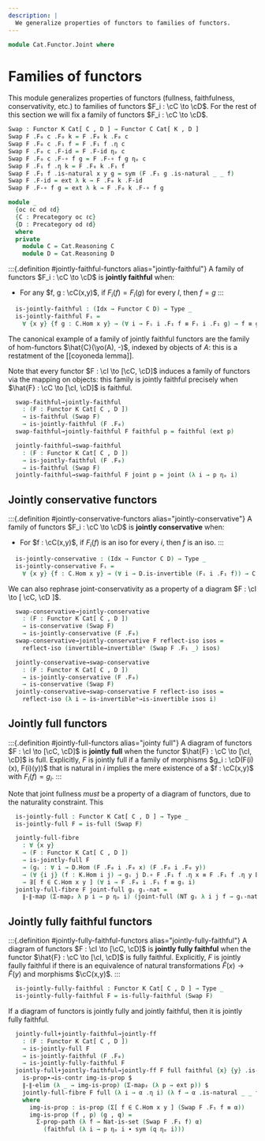```yaml
---
description: |
  We generalize properties of functors to families of functors.
---
```

<!--
```agda
open import Cat.Functor.Conservative
open import Cat.Functor.Naturality
open import Cat.Functor.Properties
open import Cat.Functor.Base
open import Cat.Prelude

import Cat.Reasoning
```
-->
```agda
module Cat.Functor.Joint where
```

<!--
```agda
private variable
  o h o₁ h₁ iℓ : Level
  C D K : Precategory o h
  Idx : Type iℓ
open Functor
open _=>_
```
-->

# Families of functors

This module generalizes properties of functors (fullness, faithfulness,
conservativity, etc.) to families of functors $F_i : \cC \to \cD$.
For the rest of this section we will fix a family of functors
$F_i : \cC \to \cD$.

```agda
Swap : Functor K Cat[ C , D ] → Functor C Cat[ K , D ]
Swap F .F₀ c .F₀ k = F .F₀ k .F₀ c
Swap F .F₀ c .F₁ f = F .F₁ f .η c
Swap F .F₀ c .F-id = F .F-id ηₚ c
Swap F .F₀ c .F-∘ f g = F .F-∘ f g ηₚ c
Swap F .F₁ f .η k = F .F₀ k .F₁ f
Swap F .F₁ f .is-natural x y g = sym (F .F₁ g .is-natural _ _ f)
Swap F .F-id = ext λ k → F .F₀ k .F-id
Swap F .F-∘ f g = ext λ k → F .F₀ k .F-∘ f g

module _
  {oc ℓc od ℓd}
  {C : Precategory oc ℓc}
  {D : Precategory od ℓd}
  where
  private
    module C = Cat.Reasoning C
    module D = Cat.Reasoning D
```

:::{.definition #jointly-faithful-functors alias="jointly-faithful"}
A family of functors $F_i : \cC \to \cD$ is **jointly faithful** when:
- For any $f, g : \cC(x,y)$, if $F_i(f) = F_i(g)$ for every $I$, then
$f = g$
:::

```agda
  is-jointly-faithful : (Idx → Functor C D) → Type _
  is-jointly-faithful Fᵢ =
    ∀ {x y} {f g : C.Hom x y} → (∀ i → Fᵢ i .F₁ f ≡ Fᵢ i .F₁ g) → f ≡ g
```

The canonical example of a family of jointly faithful functors are the
family of hom-functors $\hat{C}(\yo(A), -)$, indexed by objects of $A$:
this is a restatment of the [[coyoneda lemma]].

Note that every functor $F : \cI \to [\cC, \cD]$ induces a family of
functors via the mapping on objects: this family is jointly faithful
precisely when $\hat{F} : \cC \to [\cI, \cD]$ is faithful.

```agda
  swap-faithful→jointly-faithful
    : (F : Functor K Cat[ C , D ])
    → is-faithful (Swap F)
    → is-jointly-faithful (F .F₀)
  swap-faithful→jointly-faithful F faithful p = faithful (ext p)

  jointly-faithful→swap-faithful
    : (F : Functor K Cat[ C , D ])
    → is-jointly-faithful (F .F₀)
    → is-faithful (Swap F)
  jointly-faithful→swap-faithful F joint p = joint (λ i → p ηₚ i)
```

## Jointly conservative functors

:::{.definition #jointly-conservative-functors alias="jointly-conservative"}
A family of functors $F_i : \cC \to \cD$ is **jointly conservative** when:
- For $f : \cC(x,y)$, if $F_i(f)$ is an iso for every $i$, then $f$ is an iso.
:::

```agda
  is-jointly-conservative : (Idx → Functor C D) → Type _
  is-jointly-conservative Fᵢ =
    ∀ {x y} {f : C.Hom x y} → (∀ i → D.is-invertible (Fᵢ i .F₁ f)) → C.is-invertible f
```

We can also rephrase joint-conservativity as a property of a diagram
$F : \cI \to [ \cC, \cD ]$.

```agda
  swap-conservative→jointly-conservative
    : (F : Functor K Cat[ C , D ])
    → is-conservative (Swap F)
    → is-jointly-conservative (F .F₀)
  swap-conservative→jointly-conservative F reflect-iso isos =
    reflect-iso (invertible→invertibleⁿ (Swap F .F₁ _) isos)

  jointly-conservative→swap-conservative
    : (F : Functor K Cat[ C , D ])
    → is-jointly-conservative (F .F₀)
    → is-conservative (Swap F)
  jointly-conservative→swap-conservative F reflect-iso isos =
    reflect-iso (λ i → is-invertibleⁿ→is-invertible isos i)
```


## Jointly full functors

:::{.definition #jointly-full-functors alias="jointy full"}
A diagram of functors $F : \cI \to [\cC, \cD]$ is **jointly full** when
the functor $\hat{F} : \cC \to [\cI, \cD]$ is full. Explicitly, $F$ is
jointly full if a family of morphisms $g_i : \cD(F(i)(x), F(i)(y))$ that is
natural in $i$ implies the mere existence of a $f : \cC(x,y)$ with
$F_i(f) = g_i$.
:::

Note that joint fullness *must* be a property of a diagram of functors,
due to the naturality constraint. This

<!--
```agda
module _
  {oc ℓc od ℓd ok ℓk}
  {C : Precategory oc ℓc}
  {D : Precategory od ℓd}
  {K : Precategory ok ℓk}
  where
  private
    module C = Cat.Reasoning C
    module D = Cat.Reasoning D
    module K = Cat.Reasoning K
```
-->

```agda
  is-jointly-full : Functor K Cat[ C , D ] → Type _
  is-jointly-full F = is-full (Swap F)

  jointly-full-fibre
    : ∀ {x y}
    → (F : Functor K Cat[ C , D ])
    → is-jointly-full F
    → (gᵢ : ∀ i → D.Hom (F .F₀ i .F₀ x) (F .F₀ i .F₀ y))
    → (∀ {i j} (f : K.Hom i j) → gᵢ j D.∘ F .F₁ f .η x ≡ F .F₁ f .η y D.∘ gᵢ i)
    → ∃[ f ∈ C.Hom x y ] (∀ i → F .F₀ i .F₁ f ≡ gᵢ i)
  jointly-full-fibre F joint-full gᵢ gᵢ-nat =
    ∥-∥-map (Σ-map₂ λ p i → p ηₚ i) (joint-full (NT gᵢ λ i j f → gᵢ-nat f))
```


## Jointly fully faithful functors

:::{.definition #jointly-fully-faithful-functors alias="jointly-fully-faithful"}
A diagram of functors $F : \cI \to [\cC, \cD]$ is **jointly fully faithful** when
the functor $\hat{F} : \cC \to [\cI, \cD]$ is fully faithful. Explicitly, $F$ is
jointly faully faithful if there is an equivalence of natural transformations
$\hat{F}(x) \to \hat{F}(y)$ and morphisms $\cC(x,y)$.
:::

```agda
  is-jointly-fully-faithful : Functor K Cat[ C , D ] → Type _
  is-jointly-fully-faithful F = is-fully-faithful (Swap F)
```

If a diagram of functors is jointly fully and jointly faithful, then it is jointly
fully faithful.

```agda
  jointly-full+jointly-faithful→jointly-ff
    : (F : Functor K Cat[ C , D ])
    → is-jointly-full F
    → is-jointly-faithful (F .F₀)
    → is-jointly-fully-faithful F
  jointly-full+jointly-faithful→jointly-ff F full faithful {x} {y} .is-eqv α =
    is-prop∙→is-contr img-is-prop $
    ∥-∥-elim (λ _ → img-is-prop) (Σ-map₂ (λ p → ext p)) $
    jointly-full-fibre F full (λ i → α .η i) (λ f → α .is-natural _ _ f)
    where
      img-is-prop : is-prop (Σ[ f ∈ C.Hom x y ] (Swap F .F₁ f ≡ α))
      img-is-prop (f , p) (g , q) =
        Σ-prop-path (λ f → Nat-is-set (Swap F .F₁ f) α)
          (faithful (λ i → p ηₚ i ∙ sym (q ηₚ i)))
```
